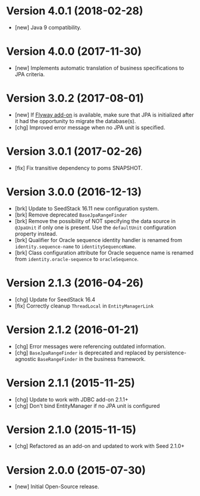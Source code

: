 # Version 4.0.1 (2018-02-28)

* [new] Java 9 compatibility.

# Version 4.0.0 (2017-11-30)

* [new] Implements automatic translation of business specifications to JPA criteria. 

# Version 3.0.2 (2017-08-01)

* [new] If [Flyway add-on](http://seedstack.org/addons/flyway) is available, make sure that JPA is initialized after it had the opportunity to migrate the database(s).
* [chg] Improved error message when no JPA unit is specified.

# Version 3.0.1 (2017-02-26)

* [fix] Fix transitive dependency to poms SNAPSHOT.

# Version 3.0.0 (2016-12-13)

* [brk] Update to SeedStack 16.11 new configuration system.
* [brk] Remove deprecated `BaseJpaRangeFinder`
* [brk] Remove the possibility of NOT specifying the data source in `@JpaUnit` if only one is present. Use the `defaultUnit` configuration property instead.
* [brk] Qualifier for Oracle sequence identity handler is renamed from `identity.sequence-name` to `identitySequenceName`.
* [brk] Class configuration attribute for Oracle sequence name is renamed from `identity.oracle-sequence` to `oracleSequence`.

# Version 2.1.3 (2016-04-26)

* [chg] Update for SeedStack 16.4
* [fix] Correctly cleanup `ThreadLocal` in `EntityManagerLink`

# Version 2.1.2 (2016-01-21)

* [chg] Error messages were referencing outdated information.
* [chg] `BaseJpaRangeFinder` is deprecated and replaced by persistence-agnostic `BaseRangeFinder` in the business framework.

# Version 2.1.1 (2015-11-25)

* [chg] Update to work with JDBC add-on 2.1.1+
* [chg] Don't bind EntityManager if no JPA unit is configured

# Version 2.1.0 (2015-11-15)

* [chg] Refactored as an add-on and updated to work with Seed 2.1.0+

# Version 2.0.0 (2015-07-30)

* [new] Initial Open-Source release.
